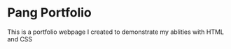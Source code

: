 # Pang Portfolio
This is a portfolio webpage I created to demonstrate my ablities with HTML and CSS
